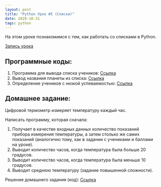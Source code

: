 ```yaml
---
layout: post
title: "Python Урок #5 (Списки)"
date: 2020-10-31
tags: python
---
```


На этом уроке познакомимся с тем, как работать со списками в Python.

[Запись урока](https://us02web.zoom.us/rec/share/jdfv5o0Lo9QBBtaEE49QFzRwfklx6uDxkuBTHPneZjzwfv5cWtrKAK7eK3ExP627.OhrItR4qG1BlICNC?startTime=1604140239000)

## Программные коды:
1. Программа для вывода списка учеников:
[Cсылка](https://repl.it/@JuniorCodeKryla/Pupils#main.py)
2. Вывод названия планеты из списка:
[Cсылка](https://repl.it/@JuniorCodeKryla/planets#main.py)
3. Определение учеников с низкой успеваемостью:
[Cсылка](https://repl.it/@JuniorCodeKryla/GetPupilsLowMarks#main.py)

## Домашнее задание:

Цифровой термометр измеряет температуру каждый час.

Написать программу, которая сначала:
1. Получает в качестве входных данных количество показаний прибора измерения температуры, а затем столько же самих показаний (аналогично тому, как в задании с учениками и баллами на уроке).
2. Выводит количество часов, когда температура была больше 20 градусов.
3. Выводит количество часов, когда температура была меньше 10 градусов.
4. Выводит среднюю температуру (задание повышенной сложности).

Решение домашнего задания (код):
[Cсылка](https://repl.it/@JuniorCodeKryla/Thermometer#main.py)